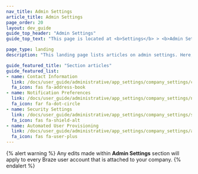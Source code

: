 ```yaml
---
nav_title: Admin Settings
article_title: Admin Settings
page_order: 20
layout: dev_guide
guide_top_header: "Admin Settings"
guide_top_text: "This page is located at <b>Settings</b> > <b>Admin Settings</b>. You can then select the respective tab to navigate to the settings you want to manage. <br> <br> Most features within Admin Settings are only available to Braze account administrators. If you don't have access but feel that you should, reach out to your company's Braze account administrator."

page_type: landing
description: "This landing page lists articles on admin settings. Here, you can find help on configuring contact information, notification preferences, and security settings."

guide_featured_title: "Section articles"
guide_featured_list:
- name: Contact Information
  link: /docs/user_guide/administrative/app_settings/company_settings/contact_information/
  fa_icon: fas fa-address-book
- name: Notification Preferences
  link: /docs/user_guide/administrative/app_settings/company_settings/notification_preferences/
  fa_icon: far fa-dot-circle
- name: Security Settings
  link: /docs/user_guide/administrative/app_settings/company_settings/security_settings/
  fa_icon: fas fa-shield-alt
- name: Automated User Provisioning
  link: /docs/user_guide/administrative/app_settings/company_settings/automated_user_provisioning/
  fa_icon: fas fa-user-plus
---
```


{% alert warning %}
Any edits made within **Admin Settings** section will apply to every Braze user account that is attached to your company.
{% endalert %}

<br>

[1]: {{site.baseurl}}/user_guide/administrative/
